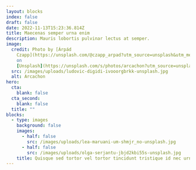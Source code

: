 ```yaml
---
layout: blocks
index: false
draft: false
date: 2022-11-13T15:23:36.814Z
title: Maecenas semper urna enim
description: Mauris lobortis pulvinar lectus at semper.
image:
  credit: Photo by [Árpád
    Czapp](https://unsplash.com/@czapp_arpad?utm_source=unsplash&utm_medium=referral&utm_content=creditCopyText)
    on
    [Unsplash](https://unsplash.com/s/photos/arcachon?utm_source=unsplash&utm_medium=referral&utm_content=creditCopyText)
  src: /images/uploads/ludovic-digidi-ivooorgbrkk-unsplash.jpg
  alt: Arcachon
hero:
  cta:
    blank: false
  cta_second:
    blank: false
  title: ""
blocks:
  - type: images
    background: false
    images:
      - half: false
        src: /images/uploads/lea-maruani-um-shmjr_no-unsplash.jpg
      - half: false
        src: /images/uploads/olga-serjantu-jbjd2kbi55s-unsplash.jpg
    title: Quisque sed tortor vel tortor tincidunt tristique id nec urna.
---
```

